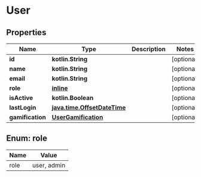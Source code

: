 
# User

## Properties
| Name | Type | Description | Notes |
| ------------ | ------------- | ------------- | ------------- |
| **id** | **kotlin.String** |  |  [optional] |
| **name** | **kotlin.String** |  |  [optional] |
| **email** | **kotlin.String** |  |  [optional] |
| **role** | [**inline**](#Role) |  |  [optional] |
| **isActive** | **kotlin.Boolean** |  |  [optional] |
| **lastLogin** | [**java.time.OffsetDateTime**](java.time.OffsetDateTime.md) |  |  [optional] |
| **gamification** | [**UserGamification**](UserGamification.md) |  |  [optional] |


<a id="Role"></a>
## Enum: role
| Name | Value |
| ---- | ----- |
| role | user, admin |



